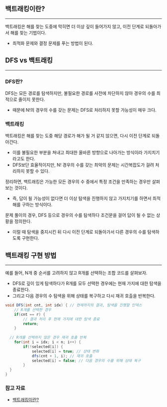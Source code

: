## 백트래킹이란?

---

백트래킹은 해를 찾는 도중에 막히면 더 이상 깊이 들어가지 않고, 이전 단계로 되돌아가서 해를 찾는 기법이다.

- 최적화 문제와 결정 문제를 푸는 방법이 된다.

## DFS vs 백트래킹

---

### DFS란?

DFS는 모든 경로를 탐색하지만, 불필요한 경로를 사전에 차단하지 않아 경우의 수를 최적으로 줄이지 못한다.

- 때문에 N!의 경우의 수를 갖는 문제는 DFS로 처리하지 못할 가능성이 매우 크다.

### 백트래킹

백트래킹은 해를 찾는 도중 해당 경로가 해가 될 거 같지 않으면, 다시 이전 단계로 되돌아간다.

- 이를 불필요한 부분을 쳐내고 최대한 올바른 방향으로 나아가는 방식이라 가지치기라고도 한다.
- DFS보단 효율적이지만, N! 경우의 수를 갖는 최악의 문제는 시간복잡도가 걸려 처리하지 못할 수 있다.

정리하면, 백트래킹은 가능한 모든 경우의 수 중에서 특정 조건을 만족하는 경우만 살펴보는 것이다.

- 즉, 답이 될 가능성이 없다면 더 이상 탐색을 진행하지 않고 가지치기를 하면서 최적해를 구하는 방식이다.

문제 풀이의 경우, DFS 등으로 경우의 수를 탐색하다 조건문을 걸어 답이 될 수 없는 상황을 정의한다.

- 이럴 때 탐색을 중지시킨 뒤 다시 이전 단계로 되돌아가서 다른 경우의 수를 탐색하도록 구현한다.

## 백트래킹 구현 방법

---

예를 들어, N개 중 순서를 고려하지 않고 R개를 선택하는 조합 코드를 살펴보자.

- DFS로 깊이 있게 탐색하다가 R개를 모두 선택한 경우에는 현재 가지에 대한 탐색을 종료한다.
- 그리고 다음 경우의 수 탐색을 위해 상태를 복구하고 다시 재귀 호출을 반복한다.

```java
void DFS(int cnt, int idx) { // 현재까지의 결과, 탐색을 진행할 인덱스 
	// R개를 선택한 경우 
	if(cnt == r) { 
    	// 결과 처리 후 현재 가지에 대한 탐색 종료 
        return; 
    }
    
  // R개를 선택하지 않은 경우 재귀 호출 반복 
	for(int i = idx; i < n; i++) { 
		if(!selected[i]) {
			selected[i] = true; // 상태 변화 
			dfs(cnt + 1, i); // 재귀 호출
			selected[i] = false; // 다음 경우의 수를 위해 상태 복구 
		}
  }
}
```
### 참고 자료
- [백트래킹이란?](https://velog.io/@jxlhe46/%EC%95%8C%EA%B3%A0%EB%A6%AC%EC%A6%98-%EB%B0%B1%ED%8A%B8%EB%9E%98%ED%82%B9-Back-tracking)
